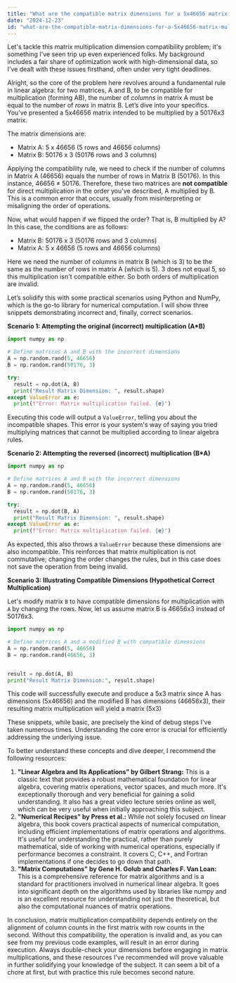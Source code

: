 ```yaml
---
title: "What are the compatible matrix dimensions for a 5x46656 matrix multiplication with a 50176x3 matrix?"
date: "2024-12-23"
id: "what-are-the-compatible-matrix-dimensions-for-a-5x46656-matrix-multiplication-with-a-50176x3-matrix"
---
```


Let's tackle this matrix multiplication dimension compatibility problem; it's something I've seen trip up even experienced folks. My background includes a fair share of optimization work with high-dimensional data, so I've dealt with these issues firsthand, often under very tight deadlines.

Alright, so the core of the problem here revolves around a fundamental rule in linear algebra: for two matrices, A and B, to be compatible for multiplication (forming AB), the number of *columns* in matrix A must be equal to the number of *rows* in matrix B. Let’s dive into your specifics. You’ve presented a 5x46656 matrix intended to be multiplied by a 50176x3 matrix.

The matrix dimensions are:

*   Matrix A: 5 x 46656 (5 rows and 46656 columns)
*   Matrix B: 50176 x 3 (50176 rows and 3 columns)

Applying the compatibility rule, we need to check if the number of columns in Matrix A (46656) equals the number of rows in Matrix B (50176). In this instance, 46656 ≠ 50176. Therefore, these two matrices are **not compatible** for direct multiplication in the order you've described, A multiplied by B. This is a common error that occurs, usually from misinterpreting or misaligning the order of operations.

Now, what would happen if we flipped the order? That is, B multiplied by A? In this case, the conditions are as follows:

*   Matrix B: 50176 x 3 (50176 rows and 3 columns)
*   Matrix A: 5 x 46656 (5 rows and 46656 columns)

Here we need the number of columns in matrix B (which is 3) to be the same as the number of rows in matrix A (which is 5). 3 does not equal 5, so this multiplication isn't compatible either. So both orders of multiplication are invalid.

Let’s solidify this with some practical scenarios using Python and NumPy, which is the go-to library for numerical computation. I will show three snippets demonstrating incorrect and, finally, correct scenarios.

**Scenario 1: Attempting the original (incorrect) multiplication (A*B)**

```python
import numpy as np

# Define matrices A and B with the incorrect dimensions
A = np.random.rand(5, 46656)
B = np.random.rand(50176, 3)

try:
  result = np.dot(A, B)
  print("Result Matrix Dimension: ", result.shape)
except ValueError as e:
  print(f"Error: Matrix multiplication failed. {e}")
```

Executing this code will output a `ValueError`, telling you about the incompatible shapes. This error is your system's way of saying you tried multiplying matrices that cannot be multiplied according to linear algebra rules.

**Scenario 2: Attempting the reversed (incorrect) multiplication (B*A)**

```python
import numpy as np

# Define matrices A and B with the incorrect dimensions
A = np.random.rand(5, 46656)
B = np.random.rand(50176, 3)

try:
  result = np.dot(B, A)
  print("Result Matrix Dimension: ", result.shape)
except ValueError as e:
  print(f"Error: Matrix multiplication failed. {e}")
```

As expected, this also throws a `ValueError` because these dimensions are also incompatible. This reinforces that matrix multiplication is not commutative; changing the order changes the rules, but in this case does not save the operation from being invalid.

**Scenario 3: Illustrating Compatible Dimensions (Hypothetical Correct Multiplication)**

Let's modify matrix `B` to have compatible dimensions for multiplication with `A` by changing the rows. Now, let us assume matrix B is 46656x3 instead of 50176x3.

```python
import numpy as np

# Define matrices A and a modified B with compatible dimensions
A = np.random.rand(5, 46656)
B = np.random.rand(46656, 3)


result = np.dot(A, B)
print("Result Matrix Dimension:", result.shape)
```

This code will successfully execute and produce a 5x3 matrix since A has dimensions (5x46656) and the modified B has dimensions (46656x3), their resulting matrix multiplication will yield a matrix (5x3)

These snippets, while basic, are precisely the kind of debug steps I've taken numerous times. Understanding the core error is crucial for efficiently addressing the underlying issue.

To better understand these concepts and dive deeper, I recommend the following resources:

1.  **"Linear Algebra and Its Applications" by Gilbert Strang:** This is a classic text that provides a robust mathematical foundation for linear algebra, covering matrix operations, vector spaces, and much more. It's exceptionally thorough and very beneficial for gaining a solid understanding. It also has a great video lecture series online as well, which can be very useful when initially approaching this subject.
2.  **"Numerical Recipes" by Press et al.:** While not solely focused on linear algebra, this book covers practical aspects of numerical computation, including efficient implementations of matrix operations and algorithms. It's useful for understanding the practical, rather than purely mathematical, side of working with numerical operations, especially if performance becomes a constraint. It covers C, C++, and Fortran implementations if one decides to go down that path.
3.  **"Matrix Computations" by Gene H. Golub and Charles F. Van Loan:** This is a comprehensive reference for matrix algorithms and is a standard for practitioners involved in numerical linear algebra. It goes into significant depth on the algorithms used by libraries like numpy and is an excellent resource for understanding not just the theoretical, but also the computational nuances of matrix operations.

In conclusion, matrix multiplication compatibility depends entirely on the alignment of column counts in the first matrix with row counts in the second. Without this compatibility, the operation is invalid and, as you can see from my previous code examples, will result in an error during execution. Always double-check your dimensions before engaging in matrix multiplications, and these resources I've recommended will prove valuable in further solidifying your knowledge of the subject. It can seem a bit of a chore at first, but with practice this rule becomes second nature.
